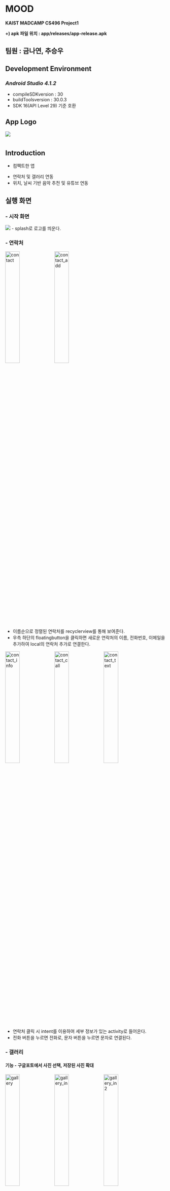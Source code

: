 # MOOD
**KAIST MADCAMP CS496 Project1**

**+) apk 파일 위치 : app/releases/app-release.apk**




## 팀원 : 금나연, 추승우




## Development Environment

### *Android Studio 4.1.2*

  * compileSDKversion : 30
  * buildToolsversion : 30.0.3
  * SDK 16(API Level 29) 기준 호환






## **App Logo**
<img src="https://user-images.githubusercontent.com/68985625/124529645-fe91a680-de45-11eb-9b88-8490d8b4d77e.jpg"/>


# 
## **Introduction**


* 컴팩트한 앱
- 연락처 및 갤러리 연동
- 위치, 날씨 기반 음악 추천 및 유튜브 연동





## **실행 화면**

### 
### - 시작 화면
<img src="https://user-images.githubusercontent.com/68985625/124556474-47ac1f80-de73-11eb-8aae-cb06a952454c.jpg"/>
- splash로 로고를 띄운다.

### 
### - 연락처
<img width=30% alt="contact" src="https://user-images.githubusercontent.com/68985625/124556328-1fbcbc00-de73-11eb-9f1c-450ed4f8e754.png">   <img width=30% alt="contact_add" src="https://user-images.githubusercontent.com/68985625/124556335-221f1600-de73-11eb-9b72-0b53f9a988d7.png">
- 이름순으로 정렬된 연락처를 recyclerview를 통해 보여준다.
- 우측 하단의 floatingbutton을 클릭하면 새로운 연락처의 이름, 전화번호, 이메일을 추가하여 local의 연락처 추가로 연결한다.


<img width=30% alt="contact_info" src="https://user-images.githubusercontent.com/68985625/124556345-24817000-de73-11eb-889c-85c146bfda6d.png">   <img width=30% alt="contact_call" src="https://user-images.githubusercontent.com/68985625/124556342-23504300-de73-11eb-8dee-7f489a9e5ccf.png">   <img width=30% alt="contact_text" src="https://user-images.githubusercontent.com/68985625/124556352-251a0680-de73-11eb-9dd8-517e0f3ea019.png">
- 연락처 클릭 시 intent를 이용하여 세부 정보가 있는 activity로 들어온다.
- 전화 버튼을 누르면 전화로, 문자 버튼을 누르면 문자로 연결된다.


### 
### - 갤러리
#### 기능 - 구글포토에서 사진 선택, 저장된 사진 확대


<img width=30% alt="gallery" src="https://user-images.githubusercontent.com/68985625/124556353-25b29d00-de73-11eb-8496-351ff22615ee.png">   <img width=30% alt="gallery_in" src="https://user-images.githubusercontent.com/68985625/124556379-2d724180-de73-11eb-9eec-49ff9b08bb6e.png">   <img width=30% alt="gallery_in2" src="https://user-images.githubusercontent.com/68985625/124556410-3400b900-de73-11eb-861b-b011fd787f8e.png">
- 갤러리 탭으로 들어오면 하단의 이미지 선택 버튼을 통해 local gallery에 접근한다.



<img width=30% alt="gallery_select" src="https://user-images.githubusercontent.com/68985625/124556412-3531e600-de73-11eb-9d0e-ea2f9df97d20.png">   <img width=30% alt="gallery_show" src="https://user-images.githubusercontent.com/68985625/124556433-3a8f3080-de73-11eb-90b7-1fafb47dded9.png">   <img width=30% alt="gallery_click" src="https://user-images.githubusercontent.com/68985625/124556354-264b3380-de73-11eb-9ee7-46dd527ec48f.png">
- 원하는 이미지를 다중 선택한 뒤, 상단의 Done 버튼을 클릭한다.
- 이후 Toast와 함께 선택한 이미지들이 RecyclerView & GridLayoutManager에 의해 Grid로 보여진다.
- 이미지가 화면을 벗어나면 scroll을 사용한다.


### 
### - 음악
#### 기능 - 현재 위치 및 날씨 표시, 유튜브 음악 추천 및 썸네일 표시, 해당 화면 실행
#### search keyword = weather_description + "weather music"
<img width=30% alt="music" src="https://user-images.githubusercontent.com/68985625/124564584-2c91dd80-de7c-11eb-91a5-2b738855c9c7.png">  <img width=30% alt="music_show" src="https://user-images.githubusercontent.com/68985625/124564594-2ef43780-de7c-11eb-92bb-46bd1621daf7.png">  <img width=30% alt="music_connect" src="https://user-images.githubusercontent.com/68985625/124564589-2dc30a80-de7c-11eb-9e62-e9d2f1543ab7.png">
- 하단의 음악 추천 버튼을 클릭하면 GPS tracker & OpenWeather API, action_view를 사용하여 현재 위치와 날씨가 나타나고, 날씨에 해당하는 이미지 또한 나타난다.
- 버튼의 위에는 날씨에 맞는 유투브 썸네일이 보여지며, 하단의 유투브로 이동 버튼을 클릭하면 intent를 통해 Youtube에서 해당 동영상이 열린다.


## 
## **실행 gif**

./시연영상.mp4
  
